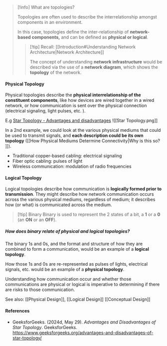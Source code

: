 >[!info] What are topologies?
>
>Topologies are often used to describe the interrelationship amongst components in an environment. 
>
>In this case, topologies define the inter-relationship of **network-based components,** and can be defined as **physical or logical**. 
>
>>[!tip] Recall: [[Introduction#Understanding Network Architecture|Network Architecture]]
>>
>>The concept of understanding **network infrastructure** would be described via the use of a **network diagram**, which shows the **topology** of the network.


#### Physical Topology

Physical topologies describe the **physical interrelationship of the constituent components**, like how devices are wired together in a wired network, or how communication is sent over the physical connection (electrical signaling, light pulses, etc. ).

E.g [Star Topology - Advantages and disadvantages](https://www.geeksforgeeks.org/advantages-and-disadvantages-of-star-topology/) 
![[Star Topology.png]]

In a 2nd example, we could look at the various physical mediums that could be used to transmit signals, and **each description could be its own topology** ([[How Physical Mediums Determine Connectivity|Why is this so? ]]).

-  Traditional copper-based cabling: electrical signaling
-  Fiber optic cabling: pulses of light
-  Wireless communication: modulation of radio frequencies


#### Logical Topology

Logical topologies describe how communication is **logically formed prior to transmission**. They might describe how network communication occurs across the various physical mediums, regardless of medium; it describes how (or what) is communicated across the medium. 


>[!tip] Binary
>Binary is used to represent the 2 states of a bit, a **1** or a **0** (an **ON** or an **OFF**). 

##### How does binary relate of physical and logical topologies?

The binary 1s and 0s, and the format and structure of how they are combined to form a communication, would be an example of a **logical topology**.

How those 1s and 0s are re-represented as pulses of lights, electrical signals, etc. would be an example of a **physical topology**.

Understanding how communication occur and whether those communications are physical or logical is imperative to determining if there are risks to those communication.


See also: [[Physical Design]], [[Logical Design]] [[Conceptual Design]]
#### References
- GeeksforGeeks. (2024d, May 29). _Advantages and Disadvantages of Star Topology_. GeeksforGeeks. https://www.geeksforgeeks.org/advantages-and-disadvantages-of-star-topology/
